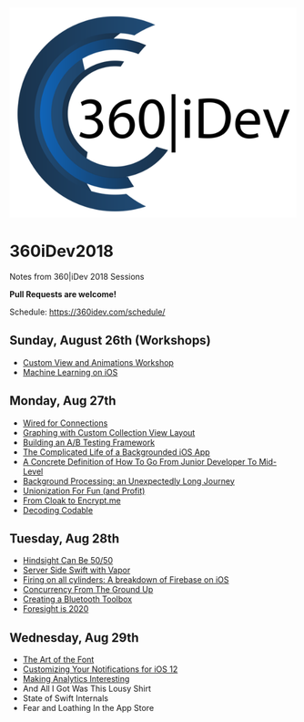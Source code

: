![Image](360idev_logo.png)

# 360iDev2018
Notes from 360|iDev 2018 Sessions

**Pull Requests are welcome!**

Schedule: https://360idev.com/schedule/

## Sunday, August 26th (Workshops)
* [Custom View and Animations Workshop](AnimationWorkshop.md)
* [Machine Learning on iOS](MachineLearningWorkshop.md)

## Monday, Aug 27th
* [Wired for Connections](WiredForConnections.md)
* [Graphing with Custom Collection View Layout](GraphingWithCollectionView.md)
* [Building an A/B Testing Framework](BuildingABTesting.md)
* [The Complicated Life of a Backgrounded iOS App](BackgroundApp.md)
* [A Concrete Definition of How To Go From Junior Developer To Mid-Level](MovingFromJuniorToMidLevelDeveloper.md)
* [Background Processing: an Unexpectedly Long Journey](BackgroundProcessing.md)
* [Unionization For Fun (and Profit)](OrganizingForDevelopers.md)
* [From Cloak to Encrypt.me](FromCloakToEncrypt.md)
* [Decoding Codable](DecodingCodable.md)

## Tuesday, Aug 28th
* [Hindsight Can Be 50/50](HindsightCanBe5050.md)
* [Server Side Swift with Vapor](ServerSideSwift.md)
* [Firing on all cylinders: A breakdown of Firebase on iOS](FiringOnAllCylinders-ABreakdownOfFirebaseOnIOS.md)
* [Concurrency From The Ground Up](ConcurrencyFromTheGroundUp.md)
* [Creating a Bluetooth Toolbox](CreatingABluetoothToolbox.md)
* [Foresight is 2020](ForesightIs2020.md)

## Wednesday, Aug 29th
* [The Art of the Font](ArtOfTheFont.md)
* [Customizing Your Notifications for iOS 12](CustomizingYourNotifications.md)
* [Making Analytics Interesting](MakingAnalyticsInteresting.md)
* And All I Got Was This Lousy Shirt
* State of Swift Internals
* Fear and Loathing In the App Store
